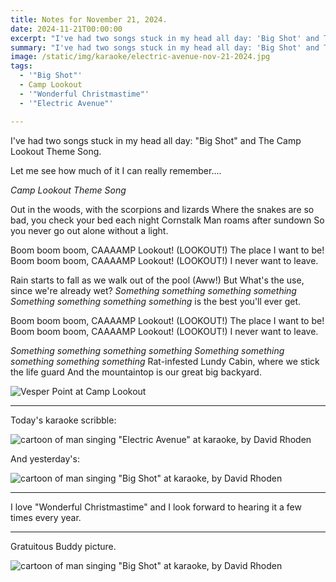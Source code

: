 ```yaml
---
title: Notes for November 21, 2024.
date: 2024-11-21T00:00:00
excerpt: "I've had two songs stuck in my head all day: 'Big Shot' and The Camp Lookout Theme Song."
summary: "I've had two songs stuck in my head all day: 'Big Shot' and The Camp Lookout Theme Song."
image: /static/img/karaoke/electric-avenue-nov-21-2024.jpg
tags:
  - '"Big Shot"'
  - Camp Lookout
  - '"Wonderful Christmastime"'
  - '"Electric Avenue"'

---
```


I've had two songs stuck in my head all day: "Big Shot" and The Camp Lookout Theme Song.

Let me see how much of it I can really remember....


_Camp Lookout Theme Song_

Out in the woods, with the scorpions and lizards
Where the snakes are so bad, you check your bed each night
Cornstalk Man roams after sundown
So you never go out alone without a light.

Boom boom boom, CAAAAMP Lookout! (LOOKOUT!) The place I want to be!
Boom boom boom, CAAAAMP Lookout! (LOOKOUT!) I never want to leave.

Rain starts to fall as we walk out of the pool (Aww!)
But What's the use, since we're already wet?
_Something something something something
Something something something something_ is the best you'll ever get.

Boom boom boom, CAAAAMP Lookout! (LOOKOUT!) The place I want to be!
Boom boom boom, CAAAAMP Lookout! (LOOKOUT!) I never want to leave.

_Something something something something
Something something something something something_
Rat-infested Lundy Cabin, where we stick the life guard
And the mountaintop is our great big backyard.

![Vesper Point at Camp Lookout](/static/img/notes/camp-lookout-vespers.jpg)

-----

Today's karaoke scribble:

![cartoon of man singing "Electric Avenue" at karaoke, by David Rhoden](/static/img/karaoke/electric-avenue-nov-21-2024.jpg)

And yesterday's:

![cartoon of man singing "Big Shot" at karaoke, by David Rhoden](/static/img/karaoke/big-shot-nov-20-2024.jpg)

-----

I love "Wonderful Christmastime" and I look forward to hearing it a few times every year.

-----

Gratuitous Buddy picture.

![cartoon of man singing "Big Shot" at karaoke, by David Rhoden](/static/img/buddy/buddy-on-desk-nov-20-2024.jpg)
